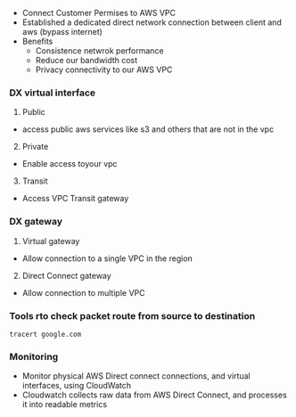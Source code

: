 - Connect Customer Permises to AWS VPC
- Established a dedicated direct network connection between client and aws (bypass internet)
- Benefits
    - Consistence netwrok performance
    - Reduce our bandwidth cost
    - Privacy connectivity to our AWS VPC
### DX virtual interface
1. Public
- access public aws services like s3 and others that are not in the vpc
2. Private
- Enable access toyour vpc
3. Transit
- Access VPC Transit gateway
### DX gateway
1. Virtual gateway
- Allow connection to a single VPC in the region
2. Direct Connect gateway
- Allow connection to multiple VPC
### Tools rto check packet route from source to destination
```
tracert google.com
```
### Monitoring
- Monitor physical AWS Direct connect connections, and virtual interfaces, using CloudWatch
- Cloudwatch collects raw data from AWS Direct Connect, and processes it into readable metrics